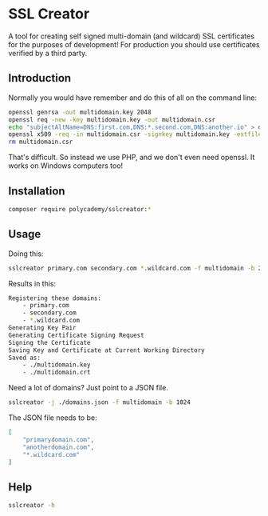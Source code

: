 SSL Creator
===========

A tool for creating self signed multi-domain (and wildcard) SSL certificates for the purposes of development! For production you should use certificates verified by a third party.

Introduction
------------

Normally you would have remember and do this of all on the command line:

```sh
openssl genrsa -out multidomain.key 2048
openssl req -new -key multidomain.key -out multidomain.csr
echo "subjectAltName=DNS:first.com,DNS:*.second.com,DNS:another.io" > domain_extensions
openssl x509 -req -in multidomain.csr -signkey multidomain.key -extfile domain_extensions -out multidomain.crt -days 10000
rm multidomain.csr
```

That's difficult. So instead we use PHP, and we don't even need openssl. It works on Windows computers too!

Installation
------------

```sh
composer require polycademy/sslcreator:*
```

Usage
-----

Doing this:

```sh
sslcreator primary.com secondary.com *.wildcard.com -f multidomain -b 2048
```

Results in this:

```sh
Registering these domains:
    - primary.com
    - secondary.com
    - *.wildcard.com
Generating Key Pair
Generating Certificate Signing Request
Signing the Certificate
Saving Key and Certificate at Current Working Directory
Saved as:
    - ./multidomain.key
    - ./multidomain.crt
```

Need a lot of domains? Just point to a JSON file.

```sh
sslcreator -j ./domains.json -f multidomain -b 1024
```

The JSON file needs to be:

```json
[
    "primarydomain.com",
    "anotherdomain.com",
    "*.wildcard.com"
]
```

Help
----

```sh
sslcreator -h
```
